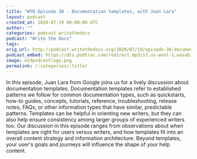 ```yaml
---
title: "WTD Episode 30 - Documentation templates, with Juan Lara"
layout: podcast
created_at: 2020-07-19 00:00:00 UTC
author: ""
categories: podcast writethedocs
podcast: "Write the Docs"
tags: 
orig_url: http://podcast.writethedocs.org/2020/07/19/episode-30-documentation-templates/
podcast_embed: https://dts.podtrac.com/redirect.mp3/s3.us-west-1.wasabisys.com/writethedocs-podcast/episode30_documentation_templates.mp3
image: wtdpodcastlogo.png
permalink: /:categories/:title/
---
```

In this episode, Juan Lara from Google joins us for a lively discussion about documentation templates. Documentation templates refer to established patterns we follow for common documentation types, such as quickstarts, how-to guides, concepts, tutorials, reference, troubleshooting, release notes, FAQs, or other information types that have similar, predictable patterns. Templates can be helpful in orienting new writers, but they can also help ensure consistency among larger groups of experienced writers too. Our discussion in this episode ranges from observations about when templates are right for users versus writers, and how templates fit into an overall content strategy and information architecture. Beyond templates, your user's goals and journeys will influence the shape of your help content.